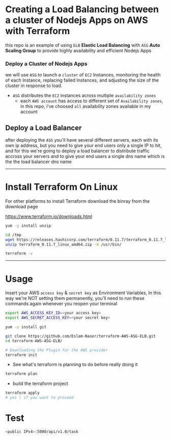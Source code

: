 # Creating a Load Balancing between a cluster of Nodejs Apps on AWS with Terraform

this repo is an example of using `ELB` **Elastic Load Balancing** with `ASG` **Auto Scaling Group** to provide highly availability and efficient Nodejs Apps



### Deploy a Cluster of Nodejs Apps

we will use `ASG` to launch a `cluster` of `EC2` Instances,  monitoring the health of each Instance, replacing failed Instances, and adjusting the size of the cluster in response to load.

* `ASG` distributes the `EC2` instances across multiple `availability zones` 
  * each `AWS account` has access to different set of `Availability zones`, in this repo, i've choosed `all` availability zones available in my account

## Deploy a Load Balancer

after deploying the `ASG` you'll have several different servers, each with its own ip address, but you need to give your end users only a single IP to hit, and for this we're going to deploy a load balancer to distribute traffic accross your servers and to give your end users a single dns name which is the the load balancer dns name

---



# Install Terraform On Linux

For other platforms to install Terraform download the binray from the download page

https://www.terraform.io/downloads.html

```bash
yum -y install unzip

cd /tmp
wget https://releases.hashicorp.com/terraform/0.11.7/terraform_0.11.7_linux_amd64.zip
unzip terraform_0.11.7_linux_amd64.zip -d /usr/bin/

terraform -v
```



---



# Usage

Insert your AWS `access key` & `secret key` as Environment Variables, In this way we're NOT setting them permanently, you'll need to run these commands again whenever you reopen your terminal

```bash
export AWS_ACCESS_KEY_ID=<your access key>
export AWS_SECRET_ACCESS_KEY=<your secret key>
```


```bash
yum -y install git
```



```bash
git clone https://github.com/Eslam-Naser/terraform-AWS-ASG-ELB.git
cd terraform-AWS-ASG-ELB/

# Downloading the Plugin for the AWS provider
terraform init
```



* See what's terraform is planning to do before really doing it

```bash
terraform plan
```



* build the terraform project

```bash
terraform apply
# yes | if you want to proceed
```

# Test 

```bash
<public IPv4>:5000/api/v1.0/task
```


